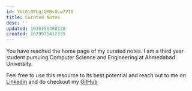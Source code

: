 ```yaml
---
id: YbtGjG7LgjQMBvULw7VIO
title: Curated Notes
desc: ''
updated: 1630150480330
created: 1629975412335
---
```


You have reached the home page of my curated notes. I am a third year student pursuing Computer Science and Engineering at Ahmedabad University.

Feel free to use this resource to its best potential and reach out to me on [Linkedin](https://www.linkedin.com/in/sameep-vani/) and do checkout my [GitHub](https://github.com/Sameep1234)
